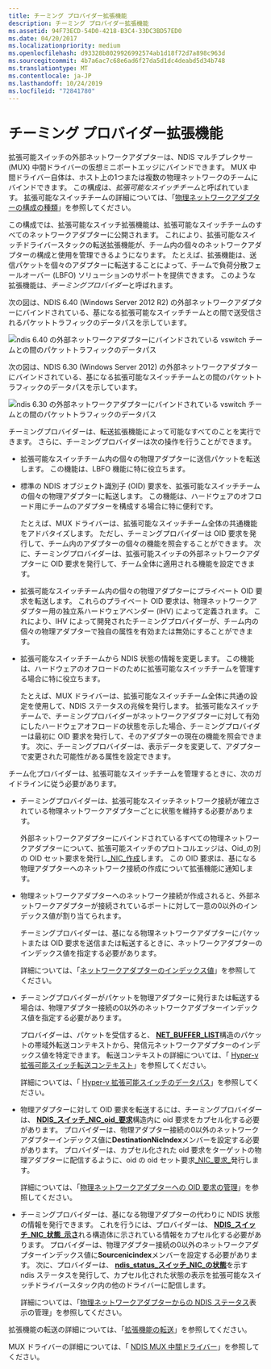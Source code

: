 ```yaml
---
title: チーミング プロバイダー拡張機能
description: チーミング プロバイダー拡張機能
ms.assetid: 94F73ECD-54D0-4218-B3C4-33DC3BD57ED0
ms.date: 04/20/2017
ms.localizationpriority: medium
ms.openlocfilehash: d93328b8029926992574ab1d18f72d7a898c963d
ms.sourcegitcommit: 4b7a6ac7c68e6ad6f27da5d1dc4deabd5d34b748
ms.translationtype: MT
ms.contentlocale: ja-JP
ms.lasthandoff: 10/24/2019
ms.locfileid: "72841780"
---
```

# <a name="teaming-provider-extensions"></a>チーミング プロバイダー拡張機能


拡張可能スイッチの外部ネットワークアダプターは、NDIS マルチプレクサー (MUX) 中間ドライバーの仮想ミニポートエッジにバインドできます。 MUX 中間ドライバー自体は、ホスト上の1つまたは複数の物理ネットワークのチームにバインドできます。 この構成は、*拡張可能なスイッチチーム*と呼ばれています。 拡張可能なスイッチチームの詳細については、「[物理ネットワークアダプターの構成の種類](types-of-physical-network-adapter-configurations.md)」を参照してください。

この構成では、拡張可能なスイッチ拡張機能は、拡張可能なスイッチチームのすべてのネットワークアダプターに公開されます。 これにより、拡張可能なスイッチドライバースタックの転送拡張機能が、チーム内の個々のネットワークアダプターの構成と使用を管理できるようになります。 たとえば、拡張機能は、送信パケットを個々のアダプターに転送することによって、チームで負荷分散フェールオーバー (LBFO) ソリューションのサポートを提供できます。 このような拡張機能は、*チーミングプロバイダー*と呼ばれます。

次の図は、NDIS 6.40 (Windows Server 2012 R2) の外部ネットワークアダプターにバインドされている、基になる拡張可能なスイッチチームとの間で送受信されるパケットトラフィックのデータパスを示しています。

![ndis 6.40 の外部ネットワークアダプターにバインドされている vswitch チームとの間のパケットトラフィックのデータパス](images/vswitchteam-ndis640.png)

次の図は、NDIS 6.30 (Windows Server 2012) の外部ネットワークアダプターにバインドされている、基になる拡張可能なスイッチチームとの間のパケットトラフィックのデータパスを示しています。

![ndis 6.30 の外部ネットワークアダプターにバインドされている vswitch チームとの間のパケットトラフィックのデータパス](images/vswitchteam.png)

チーミングプロバイダーは、転送拡張機能によって可能なすべてのことを実行できます。 さらに、チーミングプロバイダーは次の操作を行うことができます。

-   拡張可能なスイッチチーム内の個々の物理アダプターに送信パケットを転送します。 この機能は、LBFO 機能に特に役立ちます。

-   標準の NDIS オブジェクト識別子 (OID) 要求を、拡張可能なスイッチチームの個々の物理アダプターに転送します。 この機能は、ハードウェアのオフロード用にチームのアダプターを構成する場合に特に便利です。

    たとえば、MUX ドライバーは、拡張可能なスイッチチーム全体の共通機能をアドバタイズします。 ただし、チーミングプロバイダーは OID 要求を発行して、チーム内のアダプターの個々の機能を照会することができます。 次に、チーミングプロバイダーは、拡張可能スイッチの外部ネットワークアダプターに OID 要求を発行して、チーム全体に適用される機能を設定できます。

-   拡張可能なスイッチチーム内の個々の物理アダプターにプライベート OID 要求を転送します。 これらのプライベート OID 要求は、物理ネットワークアダプター用の独立系ハードウェアベンダー (IHV) によって定義されます。 これにより、IHV によって開発されたチーミングプロバイダーが、チーム内の個々の物理アダプターで独自の属性を有効または無効にすることができます。

-   拡張可能なスイッチチームから NDIS 状態の情報を変更します。 この機能は、ハードウェアのオフロードのために拡張可能なスイッチチームを管理する場合に特に役立ちます。

    たとえば、MUX ドライバーは、拡張可能なスイッチチーム全体に共通の設定を使用して、NDIS ステータスの兆候を発行します。 拡張可能なスイッチチームで、チーミングプロバイダーがネットワークアダプターに対して有効にしたハードウェアオフロードの状態を示した場合、チーミングプロバイダーは最初に OID 要求を発行して、そのアダプターの現在の機能を照会できます。 次に、チーミングプロバイダーは、表示データを変更して、アダプターで変更された可能性がある属性を設定できます。

チーム化プロバイダーは、拡張可能なスイッチチームを管理するときに、次のガイドラインに従う必要があります。

-   チーミングプロバイダーは、拡張可能なスイッチネットワーク接続が確立されている物理ネットワークアダプターごとに状態を維持する必要があります。

    外部ネットワークアダプターにバインドされているすべての物理ネットワークアダプターについて、拡張可能スイッチのプロトコルエッジは、Oid\_の別の OID セット要求を発行し[\_NIC\_作成](https://docs.microsoft.com/windows-hardware/drivers/network/oid-switch-nic-create)します。 この OID 要求は、基になる物理アダプターへのネットワーク接続の作成について拡張機能に通知します。

-   物理ネットワークアダプターへのネットワーク接続が作成されると、外部ネットワークアダプターが接続されているポートに対して一意の0以外のインデックス値が割り当てられます。

    チーミングプロバイダーは、基になる物理ネットワークアダプターにパケットまたは OID 要求を送信または転送するときに、ネットワークアダプターのインデックス値を指定する必要があります。

    詳細については、「[ネットワークアダプターのインデックス値](network-adapter-index-values.md)」を参照してください。

-   チーミングプロバイダーがパケットを物理アダプターに発行または転送する場合は、物理アダプター接続の0以外のネットワークアダプターインデックス値を指定する必要があります。

    プロバイダーは、パケットを受信すると、 [**NET\_BUFFER\_LIST**](https://docs.microsoft.com/windows-hardware/drivers/ddi/ndis/ns-ndis-_net_buffer_list)構造のパケットの帯域外転送コンテキストから、発信元ネットワークアダプターのインデックス値を特定できます。 転送コンテキストの詳細については、「 [Hyper-v 拡張可能スイッチ転送コンテキスト](hyper-v-extensible-switch-forwarding-context.md)」を参照してください。

    詳細については、「 [Hyper-v 拡張可能スイッチのデータパス](hyper-v-extensible-switch-data-path.md)」を参照してください。

-   物理アダプターに対して OID 要求を転送するには、チーミングプロバイダーは、 [**NDIS\_スイッチ\_NIC\_oid\_要求**](https://docs.microsoft.com/windows-hardware/drivers/ddi/ntddndis/ns-ntddndis-_ndis_switch_nic_oid_request)構造内に oid 要求をカプセル化する必要があります。 プロバイダーは、物理アダプター接続の0以外のネットワークアダプターインデックス値に**DestinationNicIndex**メンバーを設定する必要があります。 プロバイダーは、カプセル化された oid 要求をターゲットの物理アダプターに配信するように、oid の oid セット要求[\_NIC\_要求\_](https://docs.microsoft.com/windows-hardware/drivers/network/oid-switch-nic-request)発行します。

    詳細については、「[物理ネットワークアダプターへの OID 要求の管理](managing-oid-requests-to-physical-network-adapters.md)」を参照してください。

-   チーミングプロバイダーは、基になる物理アダプターの代わりに NDIS 状態の情報を発行できます。 これを行うには、プロバイダーは、 [**NDIS\_スイッチ\_NIC\_状態\_示さ**](https://docs.microsoft.com/windows-hardware/drivers/ddi/ndis/ns-ndis-_ndis_switch_nic_status_indication)れる構造体に示されている情報をカプセル化する必要があります。 プロバイダーは、物理アダプター接続の0以外のネットワークアダプターインデックス値に**Sourcenicindex**メンバーを設定する必要があります。 次に、プロバイダーは、 [**ndis\_status\_スイッチ\_NIC\_の状態**](https://docs.microsoft.com/windows-hardware/drivers/network/ndis-status-switch-nic-status)を示す ndis ステータスを発行して、カプセル化された状態の表示を拡張可能なスイッチドライバースタック内の他のドライバーに配信します。

    詳細については、「[物理ネットワークアダプターからの NDIS ステータス](managing-ndis-status-indications-from-physical-network-adapters.md)表示の管理」を参照してください。

拡張機能の転送の詳細については、「[拡張機能の転送](forwarding-extensions.md)」を参照してください。

MUX ドライバーの詳細については、「 [NDIS MUX 中間ドライバー](ndis-mux-intermediate-drivers.md)」を参照してください。

 

 





